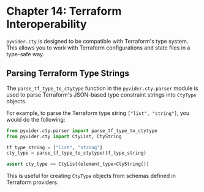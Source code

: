 # Chapter 14: Terraform Interoperability

`pyvider.cty` is designed to be compatible with Terraform's type system. This allows you to work with Terraform configurations and state files in a type-safe way.

## Parsing Terraform Type Strings

The `parse_tf_type_to_ctytype` function in the `pyvider.cty.parser` module is used to parse Terraform's JSON-based type constraint strings into `CtyType` objects.

For example, to parse the Terraform type string `["list", "string"]`, you would do the following:

```python
from pyvider.cty.parser import parse_tf_type_to_ctytype
from pyvider.cty import CtyList, CtyString

tf_type_string = ["list", "string"]
cty_type = parse_tf_type_to_ctytype(tf_type_string)

assert cty_type == CtyList(element_type=CtyString())
```

This is useful for creating `CtyType` objects from schemas defined in Terraform providers.
